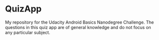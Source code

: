 # QuizApp
My repository for the Udacity Android Basics Nanodegree Challenge.
The questions in this quiz app are of general knowledge and do not focus on any particular subject.
